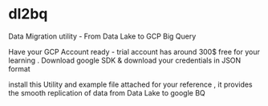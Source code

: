 # dl2bq
Data Migration utility - From Data Lake to GCP Big Query

Have your GCP Account ready -  trial account has around 300$ free for your learning .
Download google SDK & download your credentials in JSON format 

install this Utility and example file attached for your reference , it provides the smooth replication of data from Data Lake to google BQ
